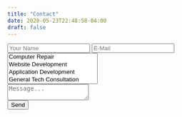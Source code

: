 ```yaml
---
title: "Contact"
date: 2020-05-23T22:48:58-04:00
draft: false
---
```


<div id="valine" class="comment v">
<div class="vpanel">
<div class="vwrap">


<form name="contact" method="POST" data-netlify="true">
	<div class="vheader item3">
    <input class="vinput" type="text" name="name" placeholder="Your Name" />  
    <input class="vinput" type="email" name="email" placeholder="E-Mail" />
    <select class="vinput" name="reason[]" multiple placeholder="Reason For Contacting">
      <option value="Computer_Repair">Computer Repair</option>
      <option value="Website_Dev">Website Development</option>
      <option value="Coding">Application Development</option>
      <option value="Tech_Consult">General Tech Consultation</option>
      <option value="Networking">Home Network Setup and Repair</option>
      <option value="Other">Other</option>
    </select>
    </div>
 <div class="vedit">
    <textarea class="veditor vinput" name="message" placeholder="Message..."></textarea>
  </div>
  <div class="vrow">
  	<div class="text-right">
  	<button class="vsubmit vbtn"  type="submit">Send</button>
  	</div>
  	</div>
</form>
</div>
</div>
</div>

